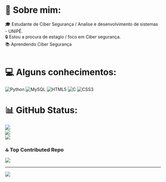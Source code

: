 # 💫 Sobre mim:
🎓 Estudante de Ciber Segurança / Analise e desenvolvimento de sistemas - UNIPÊ.<br>🔒 Estou a procura de estagio / foco em Ciber segurança.<br>📚 Aprendendo Ciber Segurança <br><br>


# 💻 Alguns conhecimentos:
![Python](https://img.shields.io/badge/python-3670A0?style=for-the-badge&logo=python&logoColor=ffdd54) ![MySQL](https://img.shields.io/badge/mysql-4479A1.svg?style=for-the-badge&logo=mysql&logoColor=white) ![HTML5](https://img.shields.io/badge/html5-%23E34F26.svg?style=for-the-badge&logo=html5&logoColor=white) ![C](https://img.shields.io/badge/c-%2300599C.svg?style=for-the-badge&logo=c&logoColor=white) ![CSS3](https://img.shields.io/badge/css3-%231572B6.svg?style=for-the-badge&logo=css3&logoColor=white)
# 📊 GitHub Status:
![](https://github-readme-stats.vercel.app/api?username=Kayo-Elias&theme=dark&hide_border=false&include_all_commits=false&count_private=false)<br/>
![](https://github-readme-streak-stats.herokuapp.com/?user=Kayo-Elias&theme=dark&hide_border=false)<br/>
![](https://github-readme-stats.vercel.app/api/top-langs/?username=Kayo-Elias&theme=dark&hide_border=false&include_all_commits=false&count_private=false&layout=compact)

### 🔝 Top Contributed Repo
![](https://github-contributor-stats.vercel.app/api?username=Kayo-Elias&limit=5&theme=synthwave&combine_all_yearly_contributions=true)

---
[![](https://visitcount.itsvg.in/api?id=Kayo-Elias&icon=3&color=0)](https://visitcount.itsvg.in)

<!-- Proudly created with GPRM ( https://gprm.itsvg.in ) -->
